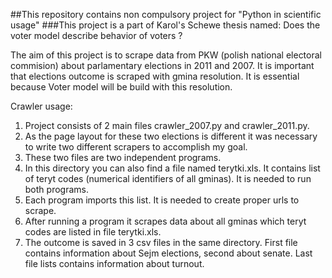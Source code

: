 ##This repository contains non compulsory project for "Python in scientific usage"
###This project is a part of Karol's Schewe thesis named: Does the voter model describe behavior of voters ?

The aim of this project is to scrape data from PKW (polish national electoral commision) 
about parlamentary elections in 2011 and 2007. It is important that elections
outcome is scraped with gmina resolution. It is essential because Voter model will be build 
with this resolution.

Crawler usage:
1. Project consists of 2 main files crawler_2007.py and crawler_2011.py. 
2. As the page layout for these two elections is different it was necessary
to write two different scrapers to accomplish my goal. 
3. These two files are two independent programs.
4. In this directory you can also find a file named terytki.xls. It contains
list of teryt codes (numerical identifiers of all gminas). It is needed
to run both programs.
5. Each program imports this list. It is needed to create proper urls to scrape.
6. After running a program it scrapes data about all gminas which teryt codes
are listed in file terytki.xls.
7. The outcome is saved in 3 csv files in the same directory. First file
contains information about Sejm elections, second about senate. Last file lists
contains information about turnout.